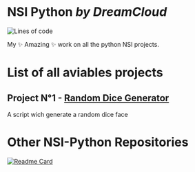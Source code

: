 # NSI Python _by DreamCloud_
![Lines of code](https://img.shields.io/tokei/lines/github/Funasitien/nsi-python?style=for-the-badge)

My ✨ Amazing ✨ work on all the python NSI projects.


# List of all aviables projects

## Project N°1 - [Random Dice Generator](https://github.com/Funasitien/nsi-python/tree/main/1%20-%20Dice)

A script wich generate a random dice face


# Other NSI-Python Repositories
[![Readme Card](https://github-readme-stats.vercel.app/api/pin/?username=Timtonix&repo=NSI&show_owner=true)](https://github.com/Timtonix/NSI)
